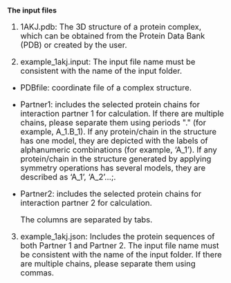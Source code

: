 ### The input files
<font size=4> 

1. 1AKJ.pdb: The 3D structure of a protein complex, which can be obtained from the Protein Data Bank (PDB) or created by the user.

2. example_1akj.input: The input file name must be consistent with the name of the input folder.

- PDBfile: coordinate file of a complex structure.
- Partner1: includes the selected protein chains for interaction partner 1 for calculation. If there are multiple chains, please separate them using periods "." (for example, A_1.B_1). If any protein/chain in the structure has one model, they are depicted with the labels of alphanumeric combinations (for example, ‘A_1’). If any protein/chain in the structure generated by applying symmetry operations has several models, they are described as ‘A_1’, ‘A_2’...;.
- Partner2: includes the selected protein chains for interaction partner 2 for calculation.

  The columns are separated by tabs.

3. example_1akj.json: Includes the protein sequences of both Partner 1 and Partner 2. The input file name must be consistent with the name of the input folder. If there are multiple chains, please separate them using commas.

</font>